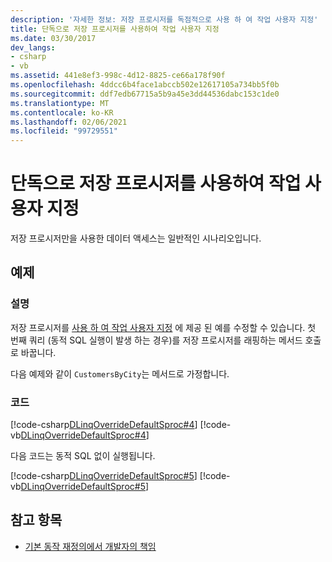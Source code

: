 ```yaml
---
description: '자세한 정보: 저장 프로시저를 독점적으로 사용 하 여 작업 사용자 지정'
title: 단독으로 저장 프로시저를 사용하여 작업 사용자 지정
ms.date: 03/30/2017
dev_langs:
- csharp
- vb
ms.assetid: 441e8ef3-998c-4d12-8825-ce66a178f90f
ms.openlocfilehash: 4ddcc6b4face1abccb502e12617105a734bb5f0b
ms.sourcegitcommit: ddf7edb67715a5b9a45e3dd44536dabc153c1de0
ms.translationtype: MT
ms.contentlocale: ko-KR
ms.lasthandoff: 02/06/2021
ms.locfileid: "99729551"
---
```

# <a name="customizing-operations-by-using-stored-procedures-exclusively"></a>단독으로 저장 프로시저를 사용하여 작업 사용자 지정

저장 프로시저만을 사용한 데이터 액세스는 일반적인 시나리오입니다.  
  
## <a name="example"></a>예제  
  
### <a name="description"></a>설명  

 저장 프로시저를 [사용 하 여 작업 사용자 지정](customizing-operations-by-using-stored-procedures.md) 에 제공 된 예를 수정할 수 있습니다. 첫 번째 쿼리 (동적 SQL 실행이 발생 하는 경우)를 저장 프로시저를 래핑하는 메서드 호출로 바꿉니다.  
  
 다음 예제와 같이 `CustomersByCity`는 메서드로 가정합니다.  
  
### <a name="code"></a>코드  

 [!code-csharp[DLinqOverrideDefaultSproc#4](../../../../../../samples/snippets/csharp/VS_Snippets_Data/DLinqOverrideDefaultSproc/cs/northwind.cs#4)]
 [!code-vb[DLinqOverrideDefaultSproc#4](../../../../../../samples/snippets/visualbasic/VS_Snippets_Data/DLinqOverrideDefaultSproc/vb/northwind.vb#4)]  
  
 다음 코드는 동적 SQL 없이 실행됩니다.  
  
 [!code-csharp[DLinqOverrideDefaultSproc#5](../../../../../../samples/snippets/csharp/VS_Snippets_Data/DLinqOverrideDefaultSproc/cs/Program.cs#5)]
 [!code-vb[DLinqOverrideDefaultSproc#5](../../../../../../samples/snippets/visualbasic/VS_Snippets_Data/DLinqOverrideDefaultSproc/vb/Module1.vb#5)]  
  
## <a name="see-also"></a>참고 항목

- [기본 동작 재정의에서 개발자의 책임](responsibilities-of-the-developer-in-overriding-default-behavior.md)
